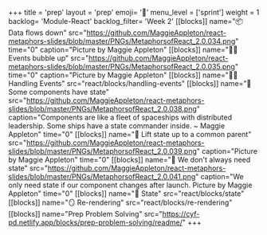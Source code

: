 +++
title = 'prep'
layout = 'prep'
emoji= '📝'
menu_level = ['sprint']
weight = 1
backlog= 'Module-React'
backlog_filter= 'Week 2'
[[blocks]]
name="📦 Data flows down"
src="https://github.com/MaggieAppleton/react-metaphors-slides/blob/master/PNGs/MetaphorsofReact_2.0.034.png"
time="0"
caption="Picture by Maggie Appleton"
[[blocks]]
name="🦻🏼 Events bubble up"
src="https://github.com/MaggieAppleton/react-metaphors-slides/blob/master/PNGs/MetaphorsofReact_2.0.035.png"
time="0"
caption="Picture by Maggie Appleton"
[[blocks]]
name="🦻🏼 Handling Events"
src="react/blocks/handling-events"
[[blocks]]
name="🚦 Some components have state"
src="https://github.com/MaggieAppleton/react-metaphors-slides/blob/master/PNGs/MetaphorsofReact_2.0.038.png"
caption="Components are like a fleet of spaceships with distributed leadership. Some ships have a state commander inside. ~ Maggie Appleton"
time="0"
[[blocks]]
name="🚦 Lift state up to a common parent"
src="https://github.com/MaggieAppleton/react-metaphors-slides/blob/master/PNGs/MetaphorsofReact_2.0.039.png"
caption="Picture by Maggie Appleton"
time="0"
[[blocks]]
name="🚦 We don't always need state"
src="https://github.com/MaggieAppleton/react-metaphors-slides/blob/master/PNGs/MetaphorsofReact_2.0.041.png"
caption="We only need state if our component changes after launch. Picture by Maggie Appleton"
time="0"
[[blocks]]
name="🚦 State"
src="react/blocks/state"
[[blocks]]
name="🪞 Re-rendering"
src="react/blocks/re-rendering"
[[blocks]]
name="Prep Problem Solving"
src="https://cyf-pd.netlify.app/blocks/prep-problem-solving/readme/"
+++

